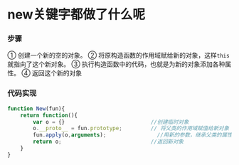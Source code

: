 # new关键字都做了什么呢

### 步骤
① 创建一个新的空的对象。
② 将原构造函数的作用域赋给新的对象，这样`this`就指向了这个新对象。
③ 执行构造函数中的代码，也就是为新的对象添加各种属性。
④ 返回这个新的对象

### 代码实现
```js
function New(fun){
    return function(){
        var o = {}                           //创建临时对象
        o.__proto__ = fun.prototype;         // 将父类的作用域赋值给新对象
        fun.apply(o,arguments);                //用新的参数，继承父类的属性，调用父类的构造器，生成新的属性
        return o;                            //返回新对象
    }
}

```
